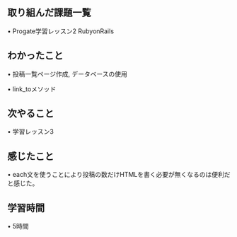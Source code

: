 ## 取り組んだ課題一覧
• Progate学習レッスン2 RubyonRails

## わかったこと
• 投稿一覧ページ作成, データベースの使用

• link_toメソッド

## 次やること
• 学習レッスン3

## 感じたこと
• each文を使うことにより投稿の数だけHTMLを書く必要が無くなるのは便利だと感じた。

## 学習時間
• 5時間